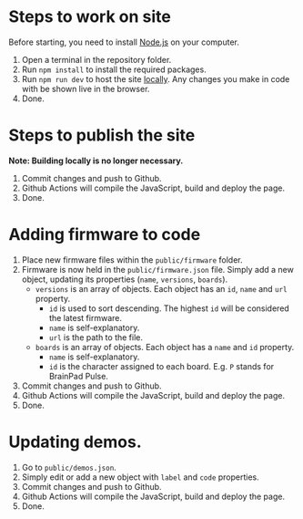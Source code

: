 # Steps to work on site

Before starting, you need to install [Node.js](https://nodejs.org/en/) on your computer.

1. Open a terminal in the repository folder.
2. Run `npm install` to install the required packages.
3. Run `npm run dev` to host the site [locally](http://localhost:3000). Any changes you make in code with be shown live in the browser.
4. Done.

# Steps to publish the site

**Note: Building locally is no longer necessary.**

1. Commit changes and push to Github.
2. Github Actions will compile the JavaScript, build and deploy the page.
3. Done.

# Adding firmware to code

1. Place new firmware files within the `public/firmware` folder.
2. Firmware is now held in the `public/firmware.json` file. Simply add a new object, updating its properties (`name`, `versions`, `boards`).
   - `versions` is an array of objects. Each object has an `id`, `name` and `url` property.
      - `id` is used to sort descending. The highest `id` will be considered the latest firmware.
      - `name` is self-explanatory.
      - `url` is the path to the file.
   - `boards` is an array of objects. Each object has a `name` and `id` property.
      - `name` is self-explanatory.
      - `id` is the character assigned to each board. E.g. `P` stands for BrainPad Pulse.
3. Commit changes and push to Github.
4. Github Actions will compile the JavaScript, build and deploy the page.
5. Done.

# Updating demos.

1. Go to `public/demos.json`.
2. Simply edit or add a new object with `label` and `code` properties.
3. Commit changes and push to Github.
4. Github Actions will compile the JavaScript, build and deploy the page.
5. Done.

